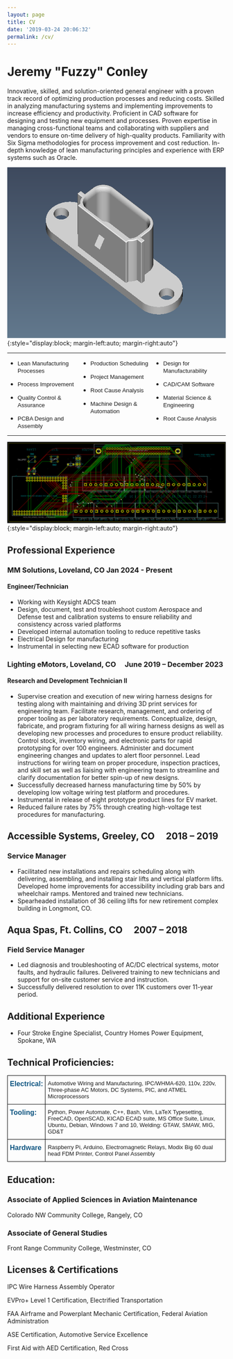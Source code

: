 ```yaml
---
layout: page
title: CV
date: '2019-03-24 20:06:32'
permalink: /cv/
---
```


# Jeremy "Fuzzy" Conley

Innovative, skilled, and solution-oriented general engineer with a proven track record of optimizing production processes and reducing costs. Skilled in analyzing manufacturing systems and implementing improvements to increase efficiency and productivity. Proficient in CAD software for designing and testing new equipment and processes. Proven expertise in managing cross-functional teams and collaborating with suppliers and vendors to ensure on-time delivery of high-quality products. Familiarity with Six Sigma methodologies for process improvement and cost reduction. In-depth knowledge of lean manufacturing principles and experience with ERP systems such as Oracle.

![MX64 test fixture](/pictures/connector_mx64.png){:style="display:block; margin-left:auto; margin-right:auto"}



<table width="100%" cellpadding="7" cellspacing="0">
		<colgroup><col width="85*">
		<col width="85*">
		<col width="85*">
		</colgroup><tbody><tr valign="top">
			<td width="33%" height="4" style="border: none; padding: 0in">
				<ul><li><p style="orphans: 0; widows: 0; margin-bottom: 0in"><font face="Helvetica, serif"><font size="2" style="font-size: 10pt">Lean
					Manufacturing Processes</font></font></p>
					</li><li><p style="orphans: 0; widows: 0; margin-bottom: 0in"><font face="Helvetica, serif"><font size="2" style="font-size: 10pt">Process
					Improvement</font></font></p>
					</li><li><p style="orphans: 0; widows: 0"><font face="Helvetica, serif"><font size="2" style="font-size: 10pt">Quality
					Control &amp; Assurance</font></font></p>
                    </li><li><p style="orphans: 0; widows: 0"><font face="Helvetica, serif"><font size="2" style="font-size: 10pt">PCBA Design and Assembly</font></font></p>
				</li></ul>
			</td>
			<td width="33%" style="border: none; padding: 0in">
				<ul><li><p style="orphans: 0; widows: 0; margin-bottom: 0in"><font face="Helvetica, serif"><font size="2" style="font-size: 10pt">Production
					Scheduling</font></font></p>
					</li><li><p style="orphans: 0; widows: 0; margin-bottom: 0in"><font face="Helvetica, serif"><font size="2" style="font-size: 10pt">Project
					Management</font></font></p>
                    </li><li><p style="orphans: 0; widows: 0"><font face="Helvetica, serif"><font size="2" style="font-size: 10pt">Root Cause Analysis</font></font></p>
					</li><li><p style="orphans: 0; widows: 0"><font face="Helvetica, serif"><font size="2" style="font-size: 10pt">Machine
					Design &amp; Automation</font></font></p>
				</li></ul>
			</td>
			<td width="33%" style="border: none; padding: 0in">
				<ul><li><p style="orphans: 0; widows: 0; margin-bottom: 0in"><font face="Helvetica, serif"><font size="2" style="font-size: 10pt">Design
					for Manufacturability</font></font></p>
					</li><li><p style="orphans: 0; widows: 0; margin-bottom: 0in"><font face="Helvetica, serif"><font size="2" style="font-size: 10pt">CAD/CAM
					Software</font></font></p>
					</li><li><p style="orphans: 0; widows: 0"><font face="Helvetica, serif"><font size="2" style="font-size: 10pt">Material
					Science &amp; Engineering</font></font></p>
					</li><li><p style="orphans: 0; widows: 0"><font face="Helvetica, serif"><font size="2" style="font-size: 10pt">Root Cause Analysis</font></font></p>
				</li></ul>
			</td>
		</tr>
	</tbody></table>

![](/pictures/arduinocabletest.png){:style="display:block; margin-left:auto; margin-right:auto"}

## Professional Experience

### MM Solutions, Loveland, CO Jan 2024 - Present

#### Engineer/Technician 

- Working with Keysight ADCS team
- Design, document, test and troubleshoot custom Aerospace and Defense test and calibration systems to ensure reliability and consistency across varied platforms
- Developed internal automation tooling to reduce repetitive tasks
- Electrical Design for manufacturing
- Instrumental in selecting new ECAD software for production

### Lighting eMotors, Loveland, CO  June 2019 – December 2023 

#### Research and Development Technician II

- Supervise creation and execution of new wiring harness designs for testing along with maintaining and driving 3D print services for engineering team. Facilitate research, management, and ordering of proper tooling as per laboratory requirements. Conceptualize, design, fabricate, and program fixturing for all wiring harness designs as well as developing new processes and procedures to ensure product reliability. Control stock, inventory wiring, and electronic parts for rapid prototyping for over 100 engineers. Administer and document engineering changes and updates to alert floor personnel. Lead instructions for wiring team on proper procedure, inspection practices, and skill set as well as liaising with engineering team to streamline and clarify documentation for better spin-up of new designs.
- Successfully decreased harness manufacturing time by 50% by developing low voltage wiring test platform and procedures.
- Instrumental in release of eight prototype product lines for EV market.
- Reduced failure rates by 75% through creating high-voltage test procedures for manufacturing.

## Accessible Systems, Greeley, CO  2018 – 2019

### Service Manager

- Facilitated new installations and repairs scheduling along with delivering, assembling, and installing stair lifts and vertical platform lifts. Developed home improvements for accessibility including grab bars and wheelchair ramps. Mentored and trained new technicians.
- Spearheaded installation of 36 ceiling lifts for new retirement complex building in Longmont, CO.

## Aqua Spas, Ft. Collins, CO  2007 – 2018

### Field Service Manager

- Led diagnosis and troubleshooting of AC/DC electrical systems, motor faults, and hydraulic failures. Delivered training to new technicians and support for on-site customer service and instruction.
- Successfully delivered resolution to over 11K customers over 11-year period.

## Additional Experience

- Four Stroke Engine Specialist, Country Homes Power Equipment, Spokane, WA

## Technical Proficiencies:


<style type="text/css">
.tg  {border-collapse:collapse;border-spacing:0;}
.tg td{border-color:black;border-style:solid;border-width:1px;font-family:Arial, sans-serif;font-size:14px;
  overflow:hidden;padding:10px 5px;word-break:normal;}
.tg th{border-color:black;border-style:solid;border-width:1px;font-family:Arial, sans-serif;font-size:14px;
  font-weight:normal;overflow:hidden;padding:10px 5px;word-break:normal;}
.tg .tg-8hko{font-size:small;text-align:left;vertical-align:top}
.tg .tg-o8ye{color:#0f5581;font-size:medium;font-weight:bold;text-align:left;vertical-align:top}
</style>
<table class="tg">
<thead>
  <tr>
    <th class="tg-o8ye"><span style="font-weight:bold">Electrical:</span></th>
    <th class="tg-8hko">
		Automotive Wiring and Manufacturing, IPC/WHMA-620, 110v, 220v, Three-phase AC
		Motors, DC Systems, PIC, and ATMEL Microprocessors</th>
  </tr>
</thead>
<tbody>
  <tr>
    <td class="tg-o8ye">Tooling:</td>
    <td class="tg-8hko">Python,
			Power Automate, C++, Bash, Vim, LaTeX Typesetting, FreeCAD,
			OpenSCAD, KICAD ECAD suite, MS Office Suite, Linux, Ubuntu,
			Debian, Windows 7 and 10, Welding: GTAW, SMAW, MIG, GD&amp;T</td>
  </tr>
  <tr>
    <td class="tg-o8ye">Hardware</td>
    <td class="tg-8hko">Raspberry Pi, Arduino, Electromagnetic Relays, Modix Big 60 dual head FDM Printer, Control Panel Assembly</td>
  </tr>
</tbody>
</table>






## Education:

### Associate of Applied Sciences in Aviation Maintenance

Colorado NW Community College, Rangely, CO

### Associate of General Studies

Front Range Community College, Westminster, CO

## Licenses & Certifications
IPC Wire Harness Assembly Operator

EVPro+ Level 1 Certification, Electrified Transportation

FAA Airframe and Powerplant Mechanic Certification, Federal Aviation Administration

ASE Certification, Automotive Service Excellence

First Aid with AED Certification, Red Cross

